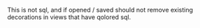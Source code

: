 This is not sql, and if opened / saved should not remove existing decorations in views that have qolored sql.
